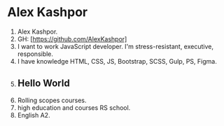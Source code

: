 # Alex Kashpor
1. Alex Kashpor.
2. GH: [https://github.com/AlexKashpor]
3. I want to work JavaScript developer. I'm stress-resistant, executive, responsible.
4. I have knowledge HTML, CSS, JS, Bootstrap, SCSS, Gulp, PS, Figma.
5. <h2>Hello World</h2>
6. Rolling scopes courses.
7. high education and courses RS school.
8. English A2.
